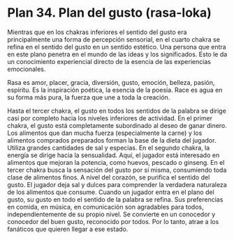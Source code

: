 # Plan 34. Plan del gusto (rasa-loka)

Mientras que en los chakras inferiores el sentido del gusto era principalmente una forma de percepción sensorial, en el cuarto chakra se refina en el sentido del gusto en un sentido estético. Una persona que entra en este plano penetra en el mundo de las ideas y los significados. Esto le da un conocimiento experiencial directo de la esencia de las experiencias emocionales.

Rasa es amor, placer, gracia, diversión, gusto, emoción, belleza, pasión, espíritu. Es la inspiración poética, la esencia de la poesía. Race es agua en su forma más pura, la fuerza que une a toda la creación.

Hasta el tercer chakra, el gusto en todos los sentidos de la palabra se dirige casi por completo hacia los niveles inferiores de actividad. En el primer chakra, el gusto está completamente subordinado al deseo de ganar dinero. Los alimentos que dan mucha fuerza (especialmente la carne) y los alimentos comprados preparados forman la base de la dieta del jugador. Utiliza grandes cantidades de sal y especias. En el segundo chakra, la energía se dirige hacia la sensualidad. Aquí, el jugador está interesado en alimentos que mejoran la potencia, como huevos, pescado o ginseng. En el tercer chakra busca la sensación del gusto por sí misma, consumiendo toda clase de alimentos finos. A nivel del corazón, se purifica el sentido del gusto. El jugador deja sal y dulces para comprender la verdadera naturaleza de los alimentos que consume. Cuando un jugador entra en el plano del gusto, su gusto en todo el sentido de la palabra se refina. Sus preferencias en comida, en música, en comunicación son agradables para todos, independientemente de su propio nivel. Se convierte en un conocedor y conocedor del buen gusto, reconocido por todos. Por lo tanto, atrae a los fanáticos que quieren llegar a ese estado.
